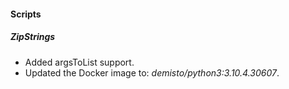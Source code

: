 
#### Scripts
##### ZipStrings
- Added argsToList support.
- Updated the Docker image to: *demisto/python3:3.10.4.30607*.
